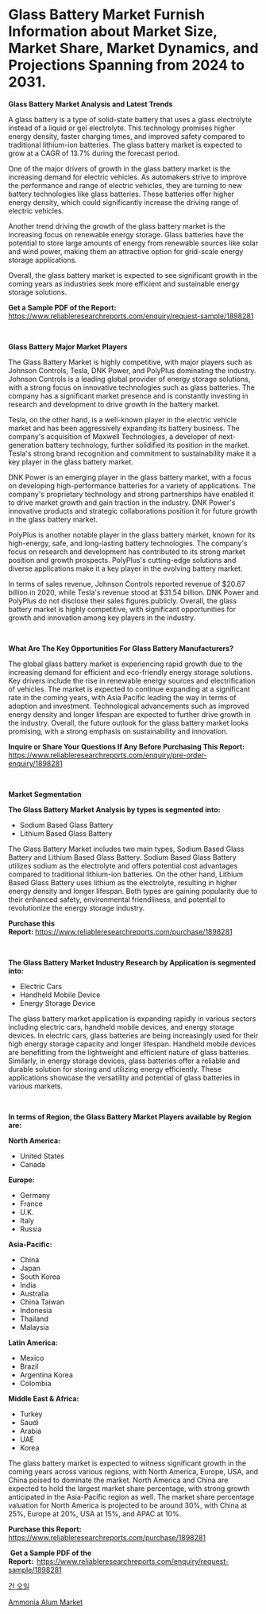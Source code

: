 <p><h1>Glass Battery Market Furnish Information about Market Size, Market Share, Market Dynamics, and Projections Spanning from 2024 to 2031.</h1></p><p><strong>Glass Battery Market Analysis and Latest Trends</strong></p>
<p><p>A glass battery is a type of solid-state battery that uses a glass electrolyte instead of a liquid or gel electrolyte. This technology promises higher energy density, faster charging times, and improved safety compared to traditional lithium-ion batteries. The glass battery market is expected to grow at a CAGR of 13.7% during the forecast period.</p><p>One of the major drivers of growth in the glass battery market is the increasing demand for electric vehicles. As automakers strive to improve the performance and range of electric vehicles, they are turning to new battery technologies like glass batteries. These batteries offer higher energy density, which could significantly increase the driving range of electric vehicles.</p><p>Another trend driving the growth of the glass battery market is the increasing focus on renewable energy storage. Glass batteries have the potential to store large amounts of energy from renewable sources like solar and wind power, making them an attractive option for grid-scale energy storage applications.</p><p>Overall, the glass battery market is expected to see significant growth in the coming years as industries seek more efficient and sustainable energy storage solutions.</p></p>
<p><strong>Get a Sample PDF of the Report:&nbsp;</strong> <a href="https://www.reliableresearchreports.com/enquiry/request-sample/1898281">https://www.reliableresearchreports.com/enquiry/request-sample/1898281</a></p>
<p>&nbsp;</p>
<p><strong>Glass Battery Major Market Players</strong></p>
<p><p>The Glass Battery Market is highly competitive, with major players such as Johnson Controls, Tesla, DNK Power, and PolyPlus dominating the industry. Johnson Controls is a leading global provider of energy storage solutions, with a strong focus on innovative technologies such as glass batteries. The company has a significant market presence and is constantly investing in research and development to drive growth in the battery market.</p><p>Tesla, on the other hand, is a well-known player in the electric vehicle market and has been aggressively expanding its battery business. The company's acquisition of Maxwell Technologies, a developer of next-generation battery technology, further solidified its position in the market. Tesla's strong brand recognition and commitment to sustainability make it a key player in the glass battery market.</p><p>DNK Power is an emerging player in the glass battery market, with a focus on developing high-performance batteries for a variety of applications. The company's proprietary technology and strong partnerships have enabled it to drive market growth and gain traction in the industry. DNK Power's innovative products and strategic collaborations position it for future growth in the glass battery market.</p><p>PolyPlus is another notable player in the glass battery market, known for its high-energy, safe, and long-lasting battery technologies. The company's focus on research and development has contributed to its strong market position and growth prospects. PolyPlus's cutting-edge solutions and diverse applications make it a key player in the evolving battery market.</p><p>In terms of sales revenue, Johnson Controls reported revenue of $20.67 billion in 2020, while Tesla's revenue stood at $31.54 billion. DNK Power and PolyPlus do not disclose their sales figures publicly. Overall, the glass battery market is highly competitive, with significant opportunities for growth and innovation among key players in the industry.</p></p>
<p>&nbsp;</p>
<p><strong>What Are The Key Opportunities For Glass Battery Manufacturers?</strong></p>
<p><p>The global glass battery market is experiencing rapid growth due to the increasing demand for efficient and eco-friendly energy storage solutions. Key drivers include the rise in renewable energy sources and electrification of vehicles. The market is expected to continue expanding at a significant rate in the coming years, with Asia Pacific leading the way in terms of adoption and investment. Technological advancements such as improved energy density and longer lifespan are expected to further drive growth in the industry. Overall, the future outlook for the glass battery market looks promising, with a strong emphasis on sustainability and innovation.</p></p>
<p><strong>Inquire or Share Your Questions If Any Before Purchasing This Report:</strong> <a href="https://www.reliableresearchreports.com/enquiry/pre-order-enquiry/1898281">https://www.reliableresearchreports.com/enquiry/pre-order-enquiry/1898281</a></p>
<p>&nbsp;</p>
<p><strong>Market Segmentation</strong></p>
<p><strong>The Glass Battery Market Analysis by types is segmented into:</strong></p>
<p><ul><li>Sodium Based Glass Battery</li><li>Lithium Based Glass Battery</li></ul></p>
<p><p>The Glass Battery Market includes two main types, Sodium Based Glass Battery and Lithium Based Glass Battery. Sodium Based Glass Battery utilizes sodium as the electrolyte and offers potential cost advantages compared to traditional lithium-ion batteries. On the other hand, Lithium Based Glass Battery uses lithium as the electrolyte, resulting in higher energy density and longer lifespan. Both types are gaining popularity due to their enhanced safety, environmental friendliness, and potential to revolutionize the energy storage industry.</p></p>
<p><strong>Purchase this Report:&nbsp;</strong><a href="https://www.reliableresearchreports.com/purchase/1898281">https://www.reliableresearchreports.com/purchase/1898281</a></p>
<p>&nbsp;</p>
<p><strong>The Glass Battery Market Industry Research by Application is segmented into:</strong></p>
<p><ul><li>Electric Cars</li><li>Handheld Mobile Device</li><li>Energy Storage Device</li></ul></p>
<p><p>The glass battery market application is expanding rapidly in various sectors including electric cars, handheld mobile devices, and energy storage devices. In electric cars, glass batteries are being increasingly used for their high energy storage capacity and longer lifespan. Handheld mobile devices are benefitting from the lightweight and efficient nature of glass batteries. Similarly, in energy storage devices, glass batteries offer a reliable and durable solution for storing and utilizing energy efficiently. These applications showcase the versatility and potential of glass batteries in various markets.</p></p>
<p>&nbsp;</p>
<p><strong>In terms of Region, the Glass Battery Market Players available by Region are:</strong></p>
<p>
    <p> <strong> North America: </strong>
        <ul>
            <li>United States</li>
            <li>Canada</li>
        </ul>
        </p> 
    <p> <strong> Europe: </strong>
        <ul>
            <li>Germany</li>
            <li>France</li>
            <li>U.K.</li>
            <li>Italy</li>
            <li>Russia</li>
        </ul>
        </p> 
    <p> <strong> Asia-Pacific: </strong>
        <ul>
            <li>China</li>
            <li>Japan</li>
            <li>South Korea</li>
            <li>India</li>
            <li>Australia</li>
            <li>China Taiwan</li>
            <li>Indonesia</li>
            <li>Thailand</li>
            <li>Malaysia</li>
        </ul>
        </p> 
    <p> <strong> Latin America: </strong>
        <ul>
            <li>Mexico</li>
            <li>Brazil</li>
            <li>Argentina Korea</li>
            <li>Colombia</li>
        </ul>
        </p> 
    <p> <strong> Middle East & Africa: </strong>
        <ul>
            <li>Turkey</li>
            <li>Saudi</li>
            <li>Arabia</li>
            <li>UAE</li>
            <li>Korea</li>
        </ul>
    </p>
    </p>
<p><p>The glass battery market is expected to witness significant growth in the coming years across various regions, with North America, Europe, USA, and China poised to dominate the market. North America and China are expected to hold the largest market share percentage, with strong growth anticipated in the Asia-Pacific region as well. The market share percentage valuation for North America is projected to be around 30%, with China at 25%, Europe at 20%, USA at 15%, and APAC at 10%.</p></p>
<p><strong>Purchase this Report: </strong><a href="https://www.reliableresearchreports.com/purchase/1898281">https://www.reliableresearchreports.com/purchase/1898281</a></p>
<p>&nbsp;<strong>Get a Sample PDF of the Report:&nbsp;&nbsp;</strong><a href="https://www.reliableresearchreports.com/enquiry/request-sample/1898281">https://www.reliableresearchreports.com/enquiry/request-sample/1898281</a></p>
<p><strong></strong></p>
<p><p><a href="https://medium.com/@honeypie6456/%EC%B4%9D%EC%9C%A0%EB%A5%98-%EC%8B%9C%EC%9E%A5-2031%EB%85%84%EA%B9%8C%EC%A7%80%EC%9D%98-%ED%8A%B8%EB%A0%8C%EB%93%9C-%EC%98%88%EC%B8%A1-%EB%B0%8F-%EA%B2%BD%EC%9F%81-%EB%B6%84%EC%84%9D-bbfabbd92155">건 오일</a></p><p><a href="https://zircon-bluebell-299.notion.site/Ammonia-Alum-Market-Size-Share-Trends-Analysis-Report-By-Material-By-Type-By-End-user-By-Regio-3113958a5363404b885958be712bd427">Ammonia Alum Market</a></p></p>